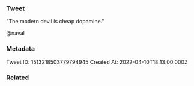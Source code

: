 ### Tweet
"The modern devil is cheap dopamine."

@naval

### Metadata
Tweet ID: 1513218503779794945
Created At: 2022-04-10T18:13:00.000Z

### Related

